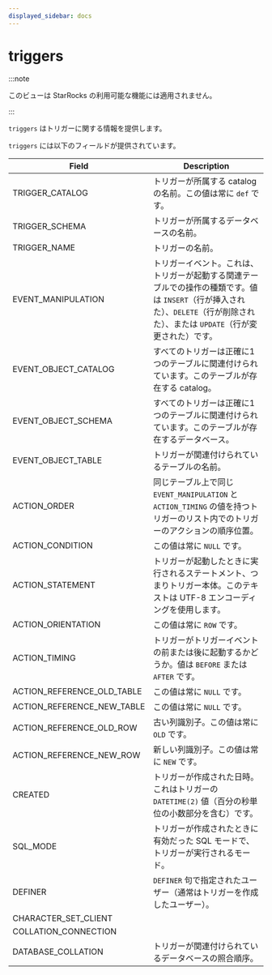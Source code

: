 ```yaml
---
displayed_sidebar: docs
---
```


# triggers

:::note

このビューは StarRocks の利用可能な機能には適用されません。

:::

`triggers` はトリガーに関する情報を提供します。

`triggers` には以下のフィールドが提供されています。

| **Field**                  | **Description**                                              |
| -------------------------- | ------------------------------------------------------------ |
| TRIGGER_CATALOG            | トリガーが所属する catalog の名前。この値は常に `def` です。 |
| TRIGGER_SCHEMA             | トリガーが所属するデータベースの名前。                       |
| TRIGGER_NAME               | トリガーの名前。                                             |
| EVENT_MANIPULATION         | トリガーイベント。これは、トリガーが起動する関連テーブルでの操作の種類です。値は `INSERT`（行が挿入された）、`DELETE`（行が削除された）、または `UPDATE`（行が変更された）です。 |
| EVENT_OBJECT_CATALOG       | すべてのトリガーは正確に1つのテーブルに関連付けられています。このテーブルが存在する catalog。 |
| EVENT_OBJECT_SCHEMA        | すべてのトリガーは正確に1つのテーブルに関連付けられています。このテーブルが存在するデータベース。 |
| EVENT_OBJECT_TABLE         | トリガーが関連付けられているテーブルの名前。                 |
| ACTION_ORDER               | 同じテーブル上で同じ `EVENT_MANIPULATION` と `ACTION_TIMING` の値を持つトリガーのリスト内でのトリガーのアクションの順序位置。 |
| ACTION_CONDITION           | この値は常に `NULL` です。                                   |
| ACTION_STATEMENT           | トリガーが起動したときに実行されるステートメント、つまりトリガー本体。このテキストは UTF-8 エンコーディングを使用します。 |
| ACTION_ORIENTATION         | この値は常に `ROW` です。                                    |
| ACTION_TIMING              | トリガーがトリガーイベントの前または後に起動するかどうか。値は `BEFORE` または `AFTER` です。 |
| ACTION_REFERENCE_OLD_TABLE | この値は常に `NULL` です。                                   |
| ACTION_REFERENCE_NEW_TABLE | この値は常に `NULL` です。                                   |
| ACTION_REFERENCE_OLD_ROW   | 古い列識別子。この値は常に `OLD` です。                      |
| ACTION_REFERENCE_NEW_ROW   | 新しい列識別子。この値は常に `NEW` です。                    |
| CREATED                    | トリガーが作成された日時。これはトリガーの `DATETIME(2)` 値（百分の秒単位の小数部分を含む）です。 |
| SQL_MODE                   | トリガーが作成されたときに有効だった SQL モードで、トリガーが実行されるモード。 |
| DEFINER                    | `DEFINER` 句で指定されたユーザー（通常はトリガーを作成したユーザー）。 |
| CHARACTER_SET_CLIENT       |                                                              |
| COLLATION_CONNECTION       |                                                              |
| DATABASE_COLLATION         | トリガーが関連付けられているデータベースの照合順序。         |